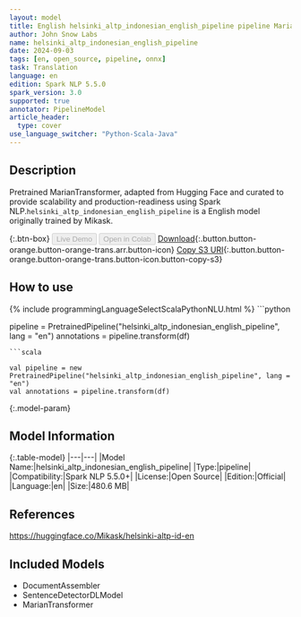 ```yaml
---
layout: model
title: English helsinki_altp_indonesian_english_pipeline pipeline MarianTransformer from Mikask
author: John Snow Labs
name: helsinki_altp_indonesian_english_pipeline
date: 2024-09-03
tags: [en, open_source, pipeline, onnx]
task: Translation
language: en
edition: Spark NLP 5.5.0
spark_version: 3.0
supported: true
annotator: PipelineModel
article_header:
  type: cover
use_language_switcher: "Python-Scala-Java"
---
```


## Description

Pretrained MarianTransformer, adapted from Hugging Face and curated to provide scalability and production-readiness using Spark NLP.`helsinki_altp_indonesian_english_pipeline` is a English model originally trained by Mikask.

{:.btn-box}
<button class="button button-orange" disabled>Live Demo</button>
<button class="button button-orange" disabled>Open in Colab</button>
[Download](https://s3.amazonaws.com/auxdata.johnsnowlabs.com/public/models/helsinki_altp_indonesian_english_pipeline_en_5.5.0_3.0_1725403969781.zip){:.button.button-orange.button-orange-trans.arr.button-icon}
[Copy S3 URI](s3://auxdata.johnsnowlabs.com/public/models/helsinki_altp_indonesian_english_pipeline_en_5.5.0_3.0_1725403969781.zip){:.button.button-orange.button-orange-trans.button-icon.button-copy-s3}

## How to use



<div class="tabs-box" markdown="1">
{% include programmingLanguageSelectScalaPythonNLU.html %}
```python

pipeline = PretrainedPipeline("helsinki_altp_indonesian_english_pipeline", lang = "en")
annotations =  pipeline.transform(df)   

```
```scala

val pipeline = new PretrainedPipeline("helsinki_altp_indonesian_english_pipeline", lang = "en")
val annotations = pipeline.transform(df)

```
</div>

{:.model-param}
## Model Information

{:.table-model}
|---|---|
|Model Name:|helsinki_altp_indonesian_english_pipeline|
|Type:|pipeline|
|Compatibility:|Spark NLP 5.5.0+|
|License:|Open Source|
|Edition:|Official|
|Language:|en|
|Size:|480.6 MB|

## References

https://huggingface.co/Mikask/helsinki-altp-id-en

## Included Models

- DocumentAssembler
- SentenceDetectorDLModel
- MarianTransformer